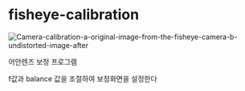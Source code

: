 # fisheye-calibration

![Camera-calibration-a-original-image-from-the-fisheye-camera-b-undistorted-image-after](https://user-images.githubusercontent.com/76443227/186129063-10adac5e-c027-4c49-ba9f-bdd2655ea3c1.png)

어안렌즈 보정 프로그램

f값과 balance 값을 조절하여 보정화면을 설정한다
